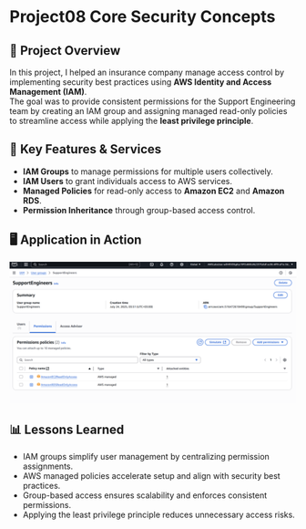 # Project08 Core Security Concepts

## 📌 Project Overview
In this project, I helped an insurance company manage access control by implementing security best practices using **AWS Identity and Access Management (IAM)**.  
The goal was to provide consistent permissions for the Support Engineering team by creating an IAM group and assigning managed read-only policies to streamline access while applying the **least privilege principle**.

## 🚀 Key Features & Services
- **IAM Groups** to manage permissions for multiple users collectively.  
- **IAM Users** to grant individuals access to AWS services.  
- **Managed Policies** for read-only access to **Amazon EC2** and **Amazon RDS**.  
- **Permission Inheritance** through group-based access control.

## 🖥️ Application in Action
![IAM Group](p8-1.png)

## 📊 Lessons Learned
- IAM groups simplify user management by centralizing permission assignments.  
- AWS managed policies accelerate setup and align with security best practices.  
- Group-based access ensures scalability and enforces consistent permissions.  
- Applying the least privilege principle reduces unnecessary access risks.
